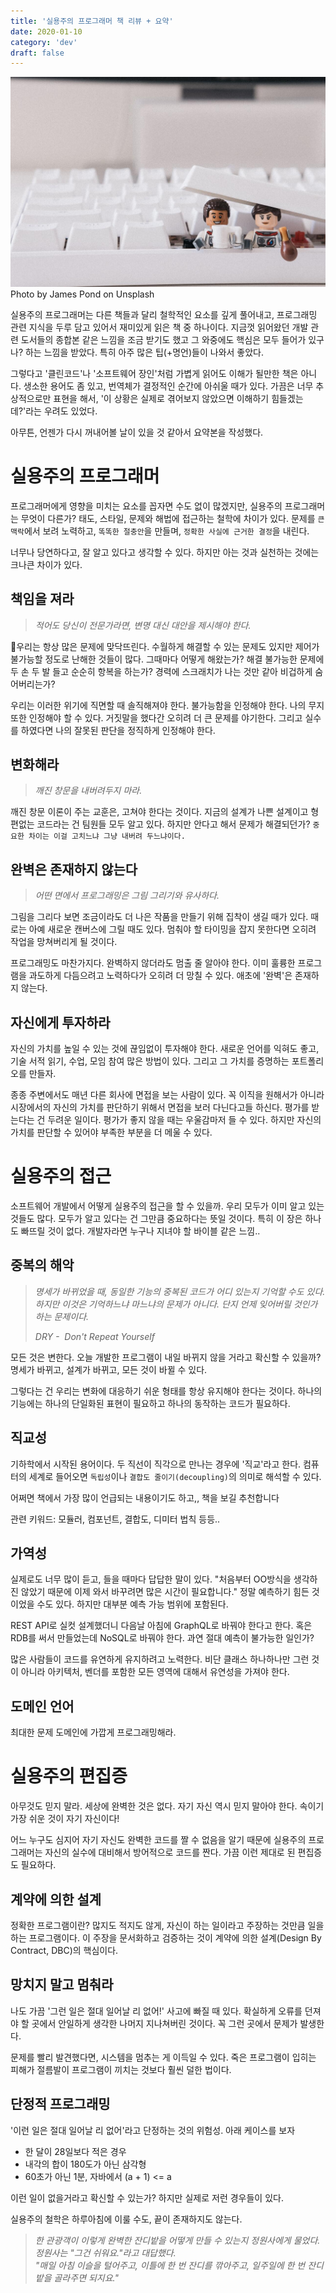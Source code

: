 ```yaml
---
title: '실용주의 프로그래머 책 리뷰 + 요약'
date: 2020-01-10
category: 'dev'
draft: false
---
```


![](./images/the-pragmatic-programmer-1.jpeg)
Photo by  James Pond on Unsplash


실용주의 프로그래머는 다른 책들과 달리 철학적인 요소를 깊게 풀어내고, 프로그래밍 관련 지식을 두루 담고 있어서 재미있게 읽은 책 중 하나이다. 지금껏 읽어왔던 개발 관련 도서들의 종합본 같은 느낌을 조금 받기도 했고 그 와중에도 핵심은 모두 들어가 있구나? 하는 느낌을 받았다. 특히 아주 많은 팁(+명언)들이 나와서 좋았다.

그렇다고 '클린코드'나 '소프트웨어 장인'처럼 가볍게 읽어도 이해가 될만한 책은 아니다. 생소한 용어도 좀 있고, 번역체가 결정적인 순간에 아쉬울 때가 있다. 가끔은 너무 추상적으로만 표현을 해서, '이 상황은 실제로 겪어보지 않았으면 이해하기 힘들겠는데?'라는 우려도 있었다.

아무튼, 언젠가 다시 꺼내어볼 날이 있을 것 같아서 요약본을 작성했다.

# 실용주의 프로그래머

프로그래머에게 영향을 미치는 요소를 꼽자면 수도 없이 많겠지만, 실용주의 프로그래머는 무엇이 다른가? 태도, 스타일, 문제와 해법에 접근하는 철학에 차이가 있다. 문제를 `큰 맥락`에서 보려 노력하고, `똑똑한 절충안`을 만들며, `정확한 사실에 근거한 결정`을 내린다.

너무나 당연하다고, 잘 알고 있다고 생각할 수 있다. 하지만 아는 것과 실천하는 것에는 크나큰 차이가 있다.

## 책임을 져라

> _적어도 당신이 전문가라면, 변명 대신 대안을 제시해야 한다._

우리는 항상 많은 문제에 맞닥뜨린다. 수월하게 해결할 수 있는 문제도 있지만 제어가 불가능할 정도로 난해한 것들이 많다. 그때마다 어떻게 해왔는가? 해결 불가능한 문제에 두 손 두 발 들고 순순히 항복을 하는가? 경력에 스크래치가 나는 것만 같아 비겁하게 숨어버리는가?

우리는 이러한 위기에 직면할 때 솔직해져야 한다. 불가능함을 인정해야 한다. 나의 무지 또한 인정해야 할 수 있다. 거짓말을 했다간 오히려 더 큰 문제를 야기한다. 그리고 실수를 하였다면 나의 잘못된 판단을 정직하게 인정해야 한다.

## 변화해라

> _깨진 창문을 내버려두지 마라._

깨진 창문 이론이 주는 교훈은, 고쳐야 한다는 것이다. 지금의 설계가 나쁜 설계이고 형편없는 코드라는 건 팀원들 모두 알고 있다. 하지만 안다고 해서 문제가 해결되던가? `중요한 차이는 이걸 고치느냐 그냥 내버려 두느냐이다.`

## 완벽은 존재하지 않는다

> _어떤 면에서 프로그래밍은 그림 그리기와 유사하다._

그림을 그리다 보면 조금이라도 더 나은 작품을 만들기 위해 집착이 생길 때가 있다. 때로는 아예 새로운 캔버스에 그릴 때도 있다. 멈춰야 할 타이밍을 잡지 못한다면 오히려 작업을 망쳐버리게 될 것이다.

프로그래밍도 마찬가지다. 완벽하지 않더라도 멈출 줄 알아야 한다. 이미 훌륭한 프로그램을 과도하게 다듬으려고 노력하다가 오히려 더 망칠 수 있다. 애초에 '완벽'은 존재하지 않는다.

## 자신에게 투자하라

자신의 가치를 높일 수 있는 것에 끊임없이 투자해야 한다. 새로운 언어를 익혀도 좋고, 기술 서적 읽기, 수업, 모임 참여 많은 방법이 있다. 그리고 그 가치를 증명하는 포트폴리오를 만들자.

종종 주변에서도 매년 다른 회사에 면접을 보는 사람이 있다. 꼭 이직을 원해서가 아니라 시장에서의 자신의 가치를 판단하기 위해서 면접을 보러 다닌다고들 하신다. 평가를 받는다는 건 두려운 일이다. 평가가 좋지 않을 때는 우울감마저 들 수 있다. 하지만 자신의 가치를 판단할 수 있어야 부족한 부분을 더 메울 수 있다.

# 실용주의 접근

소프트웨어 개발에서 어떻게 실용주의 접근을 할 수 있을까. 우리 모두가 이미 알고 있는 것들도 많다. 모두가 알고 있다는 건 그만큼 중요하다는 뜻일 것이다. 특히 이 장은 하나도 빠뜨릴 것이 없다. 개발자라면 누구나 지녀야 할 바이블 같은 느낌.. 

## 중복의 해악

> _명세가 바뀌었을 때, 동일한 기능의 중복된 코드가 어디 있는지 기억할 수도 있다._  
> _하지만 이것은 기억하느냐 마느냐의 문제가 아니다. 단지 언제 잊어버릴 것인가 하는 문제이다._  
>   
> _DRY -  Don't Repeat Yourself_

모든 것은 변한다. 오늘 개발한 프로그램이 내일 바뀌지 않을 거라고 확신할 수 있을까? 명세가 바뀌고, 설계가 바뀌고, 모든 것이 바뀔 수 있다.

그렇다는 건 우리는 변화에 대응하기 쉬운 형태를 항상 유지해야 한다는 것이다. 하나의 기능에는 하나의 단일화된 표현이 필요하고 하나의 동작하는 코드가 필요하다. 

## 직교성

기하학에서 시작된 용어이다. 두 직선이 직각으로 만나는 경우에 '직교'라고 한다. 컴퓨터의 세계로 들어오면 `독립성`이나 `결합도 줄이기(decoupling)`의 의미로 해석할 수 있다. 

어쩌면 책에서 가장 많이 언급되는 내용이기도 하고,, 책을 보길 추천합니다

관련 키워드: 모듈러, 컴포넌트, 결합도, 디미터 법칙 등등..

## 가역성

실제로도 너무 많이 듣고, 들을 때마다 답답한 말이 있다. "처음부터 OO방식을 생각하진 않았기 때문에 이제 와서 바꾸려면 많은 시간이 필요합니다." 정말 예측하기 힘든 것이었을 수도 있다. 하지만 대부분 예측 가능 범위에 포함된다.

REST API로 실컷 설계했더니 다음날 아침에 GraphQL로 바꿔야 한다고 한다. 혹은 RDB를 써서 만들었는데 NoSQL로 바꿔야 한다. 과연 절대 예측이 불가능한 일인가?

많은 사람들이 코드를 유연하게 유지하려고 노력한다. 비단 클래스 하나하나만 그런 것이 아니라 아키텍처, 벤더를 포함한 모든 영역에 대해서 유연성을 가져야 한다.

## 도메인 언어

최대한 문제 도메인에 가깝게 프로그래밍해라.

# 실용주의 편집증

아무것도 믿지 말라. 세상에 완벽한 것은 없다. 자기 자신 역시 믿지 말아야 한다. 속이기 가장 쉬운 것이 자기 자신이다!  

어느 누구도 심지어 자기 자신도 완벽한 코드를 짤 수 없음을 알기 때문에 실용주의 프로그래머는 자신의 실수에 대비해서 방어적으로 코드를 짠다. 가끔 이런 제대로 된 편집증도 필요하다.

## 계약에 의한 설계

정확한 프로그램이란? 많지도 적지도 않게, 자신이 하는 일이라고 주장하는 것만큼 일을 하는 프로그램이다. 이 주장을 문서화하고 검증하는 것이 계약에 의한 설계(Design By Contract, DBC)의 핵심이다.

## 망치지 말고 멈춰라

나도 가끔 '그런 일은 절대 일어날 리 없어!' 사고에 빠질 때 있다. 확실하게 오류를 던져야 할 곳에서 안일하게 생각한 나머지 지나쳐버린 것이다. 꼭 그런 곳에서 문제가 발생한다.

문제를 빨리 발견했다면, 시스템을 멈추는 게 이득일 수 있다. 죽은 프로그램이 입히는 피해가 절름발이 프로그램이 끼치는 것보다 훨씬 덜한 법이다.

## 단정적 프로그래밍

'이런 일은 절대 일어날 리 없어'라고 단정하는 것의 위험성. 아래 케이스를 보자  
- 한 달이 28일보다 적은 경우 
- 내각의 합이 180도가 아닌 삼각형
- 60초가 아닌 1분, 자바에서 (a + 1) <= a  

이런 일이 없을거라고 확신할 수 있는가? 하지만 실제로 저런 경우들이 있다.

실용주의 철학은 하루아침에 이룰 수도, 끝이 존재하지도 않는다.  

> _한 관광객이 이렇게 완벽한 잔디밭을 어떻게 만들 수 있는지 정원사에게 물었다.   
> 정원사는 "그건 쉬워요."라고 대답했다.  
> "매일 아침 이슬을 털어주고, 이틀에 한 번 잔디를 깎아주고, 일주일에 한 번 잔디밭을 골라주면 되지요."_
